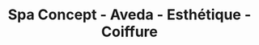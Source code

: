 ---
title: "Spa Concept - Aveda - Esthétique - Coiffure"
url: /sainte-anne-de-bellevue/spa-concept-aveda-esthetique-coiffure/
shop: Kosmetik
---